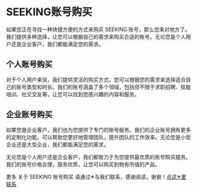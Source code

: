# SEEKING账号购买

如果您正在寻找一种快捷方便的方式来购买 SEEKING 账号，那么您来对地方了。我们提供多种选择，让您可以根据自己的需求来购买合适的账号。无论您是个人用户还是企业客户，我们都能满足您的需求。

## 个人账号购买

对于个人用户来说，我们提供灵活的购买方式，您可以根据您的需求来选择适合自己的账号类型和时长。我们的账号涵盖了多个领域，包括但不限于求职招聘、技能培训、社交交友等，让您可以找到您感兴趣的内容和服务。

## 企业账号购买

如果您是企业客户，我们也为您提供了专门的账号服务。我们的企业账号拥有更多的定制化功能，可以帮助您更好地管理团队，提升团队的工作效率。无论您是小型企业还是大型企业，我们都能满足您的需求。

无论您是个人用户还是企业客户，我们都致力于为您提供最优质的账号购买服务。我们的账号价格合理，服务优质，让您可以购买到物有所值的产品。

更多 关于 SEEKING 账号购买 请通过✈与我们联系，感谢阅读，谢谢！[点这✈里联系](https://ww.k02.cc)